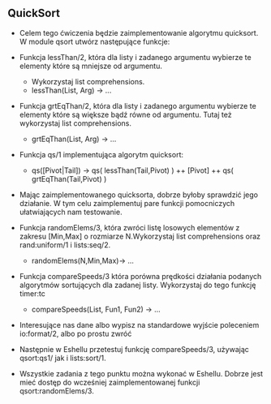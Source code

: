 ## QuickSort
- Celem tego ćwiczenia będzie zaimplementowanie algorytmu quicksort. W module qsort utwórz następujące funkcje:

- Funkcja lessThan/2, która dla listy i zadanego argumentu wybierze te elementy które są mniejsze od argumentu. 
  - Wykorzystaj list comprehensions.
  - lessThan(List, Arg) -> ... 
- Funkcja grtEqThan/2, która dla listy i zadanego argumentu wybierze te elementy które są większe bądź równe od argumentu. Tutaj też wykorzystaj list comprehensions.
  - grtEqThan(List, Arg) -> ... 
- Funkcja qs/1 implementująca algorytm quicksort:
  - qs([Pivot|Tail]) -> qs( lessThan(Tail,Pivot) ) ++ [Pivot] ++ qs( grtEqThan(Tail,Pivot) ) 

- Mając zaimplementowanego quicksorta, dobrze byłoby sprawdzić jego działanie. 
W tym celu zaimplementuj pare funkcji pomocniczych ułatwiających nam testowanie.

- Funkcja randomElems/3, która zwróci listę losowych elementów z zakresu [Min,Max] o rozmiarze N.Wykorzystaj list comprehensions oraz rand:uniform/1 i lists:seq/2.
  - randomElems(N,Min,Max)-> ... 
- Funkcja compareSpeeds/3 która porówna prędkości działania podanych algorytmów sortujących dla zadanej listy. Wykorzystaj do tego funkcję timer:tc
  - compareSpeeds(List, Fun1, Fun2) -> ... 
- Interesujące nas dane albo wypisz na standardowe wyjście poleceniem io:format/2, albo po prostu zwróć

- Następnie w Eshellu przetestuj funkcję compareSpeeds/3, używając qsort:qs1/ jak i lists:sort/1.

- Wszystkie zadania z tego punktu można wykonać w Eshellu. Dobrze jest mieć dostęp do wcześniej zaimplementowanej funkcji qsort:randomElems/3.

